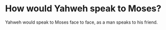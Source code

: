 # How would Yahweh speak to Moses?

Yahweh would speak to Moses face to face, as a man speaks to his friend.
